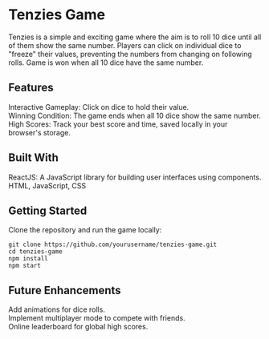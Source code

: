 # Tenzies Game
Tenzies is a simple and exciting game where the aim is to roll 10 dice until all of them show the same number. Players can click on individual dice to "freeze" their values, preventing the numbers from changing on following rolls. Game is won when all 10 dice have the same number.

## Features
Interactive Gameplay: Click on dice to hold their value. <br/>
Winning Condition: The game ends when all 10 dice show the same number.<br/>
High Scores: Track your best score and time, saved locally in your browser's storage.

## Built With
ReactJS: A JavaScript library for building user interfaces using components.<br/>
HTML, JavaScript, CSS

## Getting Started
Clone the repository and run the game locally:<br/>

```
git clone https://github.com/yourusername/tenzies-game.git
cd tenzies-game
npm install
npm start
```

## Future Enhancements
Add animations for dice rolls.<br/>
Implement multiplayer mode to compete with friends.<br/>
Online leaderboard for global high scores.<br/>
